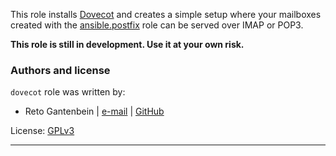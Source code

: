 This role installs [Dovecot](http://dovecot.org/) and creates a simple setup where your mailboxes created with the
[ansible.postfix](https://github.com/debops/ansible-postfix) role can be served over IMAP or POP3.

**This role is still in development. Use it at your own risk.**


### Authors and license

`dovecot` role was written by:
- Reto Gantenbein | [e-mail](mailto:reto.gantenbein@linuxmonk.ch) | [GitHub](https://github.com/ganto)

License: [GPLv3](https://tldrlegal.com/license/gnu-general-public-license-v3-%28gpl-3%29)

***
